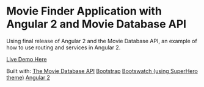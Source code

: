 # Movie Finder Application with Angular 2 and Movie Database API
Using final release of Angular 2 and the Movie Database API, an example of how to use routing and services in Angular 2.

<a href="http://mikeparda.com/ng2-movie-finder/">Live Demo Here</a>

Built with:
<a href="https://www.themoviedb.org/documentation/api">The Movie Database API</a>
<a href="http://getbootstrap.com/">Bootstrap</a>
<a href="https://bootswatch.com/">Bootswatch (using SuperHero theme)</a>
<a href="https://angular.io/">Angular 2</a>
